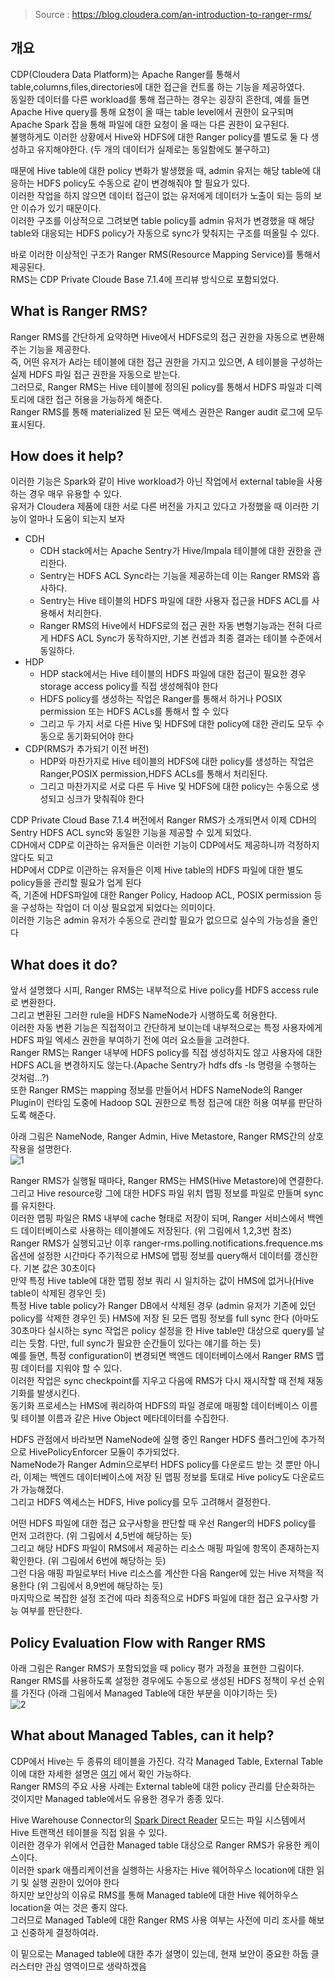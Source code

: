 
> Source : https://blog.cloudera.com/an-introduction-to-ranger-rms/

## 개요

CDP(Cloudera Data Platform)는 Apache Ranger를 통해서 table,columns,files,directories에 대한 접근을 컨트롤 하는 기능을 제공하였다.  
동일한 데이터를 다른 workload를 통해 접근하는 경우는 굉장히 흔한데, 예를 들면 Apache Hive query를 통해 요청이 올 때는 table level에서 권한이 요구되며  
Apache Spark 잡을 통해 파일에 대한 요청이 올 때는 다른 권한이 요구된다.  
불행하게도 이러한 상황에서 Hive와 HDFS에 대한 Ranger policy를 별도로 둘 다 생성하고 유지해야한다. (두 개의 데이터가 실제로는 동일함에도 불구하고)

때문에 Hive table에 대한 policy 변화가 발생했을 때, admin 유저는 해당 table에 대응하는 HDFS policy도 수동으로 같이 변경해줘야 할 필요가 있다.  
이러한 작업을 하지 않으면 데이터 접근이 없는 유저에게 데이터가 노출이 되는 등의 보안 이슈가 있기 때문이다.  
이러한 구조를 이상적으로 그려보면 table policy를 admin 유저가 변경했을 때 해당 table와 대응되는 HDFS policy가 자동으로 sync가 맞춰지는 구조를 떠올릴 수 있다.

바로 이러한 이상적인 구조가 Ranger RMS(Resource Mapping Service)를 통해서 제공된다.  
RMS는 CDP Private Cloude Base 7.1.4에 프리뷰 방식으로 포함되었다.

## What is Ranger RMS?

Ranger RMS를 간단하게 요약하면 Hive에서 HDFS로의 접근 권한을 자동으로 변환해주는 기능을 제공한다.  
즉, 어떤 유저가 A라는 테이블에 대한 접근 권한을 가지고 있으면, A 테이블을 구성하는 실제 HDFS 파일 접근 권한을 자동으로 받는다.  
그러므로, Ranger RMS는 Hive 테이블에 정의된 policy를 통해서 HDFS 파일과 디렉토리에 대한 접근 허용을 가능하게 해준다.  
Ranger RMS를 통해 materialized 된 모든 액세스 권한은 Ranger audit 로그에 모두 표시된다.

## How does it help?

이러한 기능은 Spark와 같이 Hive workload가 아닌 작업에서 external table을 사용하는 경우 매우 유용할 수 있다.  
유저가 Cloudera 제품에 대한 서로 다른 버전을 가지고 있다고 가정했을 때 이러한 기능이 얼마나 도움이 되는지 보자  
* CDH
    * CDH stack에서는 Apache Sentry가 Hive/Impala 테이블에 대한 권한을 관리한다.
    * Sentry는 HDFS ACL Sync라는 기능을 제공하는데 이는 Ranger RMS와 흡사하다.
    * Sentry는 Hive 테이블의 HDFS 파일에 대한 사용자 접근을 HDFS ACL를 사용해서 처리한다.
    * Ranger RMS의 Hive에서 HDFS로의 접근 권한 자동 변형기능과는 전혀 다르게 HDFS ACL Sync가 동작하지만, 기본 컨셉과 최종 결과는 테이블 수준에서 동일하다.
* HDP
    * HDP stack에서는 Hive 테이블의 HDFS 파일에 대한 접근이 필요한 경우 storage access policy를 직접 생성해줘야 한다
    * HDFS policy를 생성하는 작업은 Ranger를 통해서 하거나 POSIX permission 또는 HDFS ACLs를 통해서 할 수 있다
    * 그리고 두 가지 서로 다른 Hive 및 HDFS에 대한 policy에 대한 관리도 모두 수동으로 동기화되어야 한다
* CDP(RMS가 추가되기 이전 버전)
    * HDP와 마찬가지로 Hive 테이블의 HDFS에 대한 policy를 생성하는 작업은 Ranger,POSIX permission,HDFS ACLs를 통해서 처리된다.
    * 그리고 마찬가지로 서로 다른 두 Hive 및 HDFS에 대한 policy는 수동으로 생성되고 싱크가 맞춰줘야 한다

CDP Private Cloud Base 7.1.4 버전에서 Ranger RMS가 소개되면서 이제 CDH의 Sentry HDFS ACL sync와 동일한 기능을 제공할 수 있게 되었다.  
CDH에서 CDP로 이관하는 유저들은 이러한 기능이 CDP에서도 제공하니까 걱정하지 않다도 되고  
HDP에서 CDP로 이관하는 유저들은 이제 Hive table의 HDFS 파일에 대한 별도 policy들을 관리할 필요가 업게 된다  
즉, 기존에 HDFS파일에 대한 Ranger Policy, Hadoop ACL, POSIX permission 등을 구성하는 작업이 더 이상 필요없게 되었다는 의미이다.  
이러한 기능은 admin 유저가 수동으로 관리할 필요가 없으므로 실수의 가능성을 줄인다

## What does it do?

앞서 설명했다 시피, Ranger RMS는 내부적으로 Hive policy를 HDFS access rule로 변환한다.  
그리고 변환된 그러한 rule을 HDFS NameNode가 시행하도록 허용한다.  
이러한 자동 변환 기능은 직접적이고 간단하게 보이는데 내부적으로는 특정 사용자에게 HDFS 파일 엑세스 권한을 부여하기 전에 여러 요소들을 고려한다.  
Ranger RMS는 Ranger 내부에 HDFS policy를 직접 생성하지도 않고 사용자에 대한 HDFS ACL을 변경하지도 않는다.(Apache Sentry가 hdfs dfs -ls 명령을 수행하는 것처럼...?)  
또한 Ranger RMS는 mapping 정보를 만들어서 HDFS NameNode의 Ranger Plugin이 런타임 도중에 Hadoop SQL 권한으로 특정 접근에 대한 허용 여부를 판단하도록 해준다.  

아래 그림은 NameNode, Ranger Admin, Hive Metastore, Ranger RMS간의 상호작용을 설명한다.  
![1](https://ndu0e1pobsf1dobtvj5nls3q-wpengine.netdna-ssl.com/wp-content/uploads/2021/10/RMS-Architecture-1.png)

Ranger RMS가 실행될 때마다, Ranger RMS는 HMS(Hive Metastore)에 연결한다.  
그리고 Hive resource랑 그에 대한 HDFS 파일 위치 맵핑 정보를 파일로 만들며 sync를 유지한다.  
이러한 맵핑 파일은 RMS 내부에 cache 형태로 저장이 되며, Ranger 서비스에서 백엔드 데이터베이스로 사용하는 테이블에도 저장된다. (위 그림에서 1,2,3번 참조)  
Ranger RMS가 실행되고난 이후 ranger-rms.polling.notifications.frequence.ms 옵션에 설정한 시간마다 주기적으로 HMS에 맵핑 정보를 query해서 데이터를 갱신한다. 기본 값은 30초이다  
만약 특정 Hive table에 대한 맵핑 정보 쿼리 시 일치하는 값이 HMS에 없거나(Hive table이 삭제된 경우인 듯)  
특정 Hive table policy가 Ranger DB에서 삭제된 경우 (admin 유저가 기존에 있던 policy를 삭제한 경우인 듯) HMS에 저장 된 모든 맵핑 정보를 full sync 한다 (아마도 30초마다 실시하는 sync 작업은 policy 설정을 한 Hive table만 대상으로 query를 날리는 듯함. 다만, full sync가 필요한 순간들이 있다는 얘기를 하는 듯)  
예를 들면, 특정 configuration이 변경되면 백엔드 데이터베이스에서 Ranger RMS 맵핑 데이터를 지워야 할 수 있다.  
이러한 작업은 sync checkpoint를 지우고 다음에 RMS가 다시 재시작할 때 전체 재동기화를 발생시킨다.  
동기화 프로세스는 HMS에 쿼리하여 HDFS의 파일 경로에 매핑할 데이터베이스 이름 및 테이블 이름과 같은 Hive Object 메타데이터를 수집한다.  

HDFS 관점에서 바라보면 NameNode에 실행 중인 Ranger HDFS 플러그인에 추가적으로 HivePolicyEnforcer 모듈이 추가되었다.  
NameNode가 Ranger Admin으로부터 HDFS policy를 다운로드 받는 것 뿐만 아니라, 이제는 백엔드 데이터베이스에 저장 된 맵핑 정보를 토대로 Hive policy도 다운로드가 가능해졌다.  
그리고 HDFS 엑세스는 HDFS, Hive policy를 모두 고려해서 결정한다.

어떤 HDFS 파일에 대한 접근 요구사항을 판단할 때 우선 Ranger의 HDFS policy를 먼저 고려한다. (위 그림에서 4,5번에 해당하는 듯)  
그리고 해당 HDFS 파일이 RMS에서 제공하는 리소스 매핑 파일에 항목이 존재하는지 확인한다.  (위 그림에서 6번에 해당하는 듯)  
그런 다음 매핑 파일로부터 Hive 리소스를 계산한 다음 Ranger에 있는 Hive 저책을 적용한다 (위 그림에서 8,9번에 해당하는 듯)  
마지막으로 복잡한 설정 조건에 따라 최종적으로 HDFS 파일에 대한 접근 요구사항 가능 여부를 판단한다.

## Policy Evaluation Flow with Ranger RMS

아래 그림은 Ranger RMS가 포함되었을 때 policy 평가 과정을 표현한 그림이다.  
Ranger RMS를 사용하도록 설정한 경우에도 수동으로 생성된 HDFS 정책이 우선 순위를 가진다 (아래 그림에서 Managed Table에 대한 부분을 이야기하는 듯)  
![2](https://ndu0e1pobsf1dobtvj5nls3q-wpengine.netdna-ssl.com/wp-content/uploads/2021/10/HDFS-Access-thru-RMS.png)

## What about Managed Tables, can it help?

CDP에서 Hive는 두 종류의 테이블을 가진다. 각각 Managed Table, External Table  
이에 대한 자세한 설명은 [여기](https://docs.cloudera.com/cdp-private-cloud-base/7.1.7/using-hiveql/topics/hive_hive_3_tables.html) 에서 확인 가능하다.  
Ranger RMS의 주요 사용 사례는 External table에 대한 policy 관리를 단순화하는 것이지만 Managed table에서도 유용한 경우가 종종 있다.  

Hive Warehouse Connector의 [Spark Direct Reader](https://docs.cloudera.com/cdp-private-cloud-base/7.1.7/integrating-hive-and-bi/topics/hive_spark_direct_reader.html) 모드는 파일 시스템에서 Hive 트랜잭션 테이블을 직접 읽을 수 있다.  
이러한 경우가 위에서 언급한 Managed table 대상으로 Ranger RMS가 유용한 케이스이다.  
이러한 spark 애플리케이션을 실행하는 사용자는 Hive 웨어하우스 location에 대한 읽기 및 실행 권한이 있어야 한다  
하지만 보안상의 이유로 RMS를 통해 Managed table에 대한 Hive 웨어하우스 location을 여는 것은 좋지 않다.  
그러므로 Managed Table에 대한 Ranger RMS 사용 여부는 사전에 미리 조사를 해보고 신중하게 결정하여라.  

이 밑으로는 Managed table에 대한 추가 설명이 있는데, 현재 보안이 중요한 하둡 클러스터만 관심 영역이므로 생략하겠음




